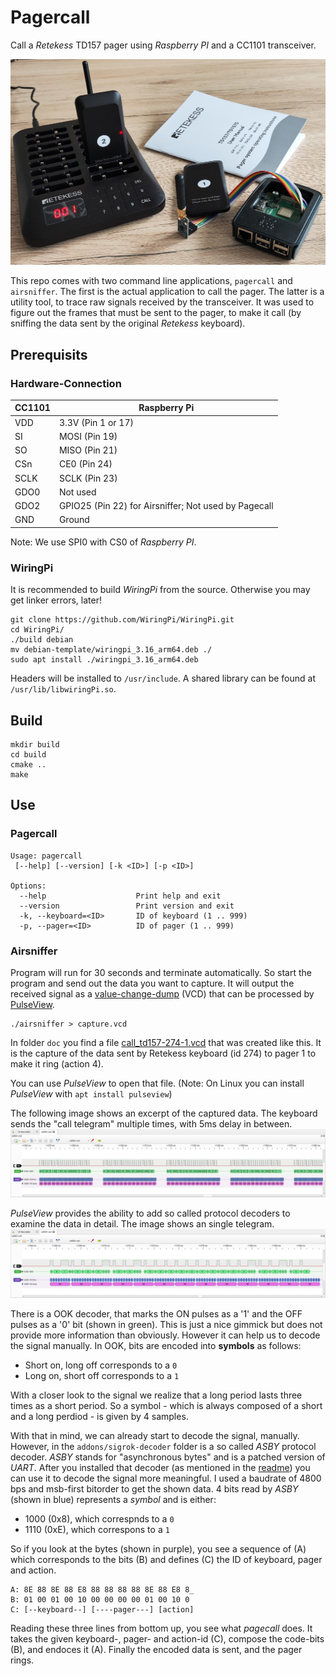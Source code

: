 # Pagercall

Call a *Retekess* TD157 pager using *Raspberry PI* and a CC1101 transceiver.

![setup.jpg](doc/setup.jpg "Use a Raspberry PI and a CC1101 to call a Retekess TD157 pager")

This repo comes with two command line applications, `pagercall` and `airsniffer`.
The first is the actual application to call the pager.
The latter is a utility tool, to trace raw signals received by the transceiver.
It was used to figure out the frames that must be sent to the pager, to make it call 
(by sniffing the data sent by the original *Retekess* keyboard).

## Prerequisits

### Hardware-Connection


|CC1101 |Raspberry Pi        |
|-------|--------------------|
|VDD    | 3.3V (Pin 1 or 17) |
|SI     | MOSI (Pin 19)      |
|SO     | MISO (Pin 21)      |
|CSn    | CE0 (Pin 24)       |
|SCLK   | SCLK (Pin 23)      |
|GDO0   | Not used           |
|GDO2   | GPIO25 (Pin 22) for Airsniffer; Not used by Pagecall |
|GND    | Ground             |

Note: We use SPI0 with CS0 of *Raspberry PI*.


### WiringPi

It is recommended to build *WiringPi* from the source.
Otherwise you may get linker errors, later!

```
git clone https://github.com/WiringPi/WiringPi.git
cd WiringPi/
./build debian
mv debian-template/wiringpi_3.16_arm64.deb ./
sudo apt install ./wiringpi_3.16_arm64.deb
```

Headers will be installed to `/usr/include`.
A shared library can be found at `/usr/lib/libwiringPi.so`.


## Build

```
mkdir build
cd build
cmake ..
make
```


## Use

### Pagercall

```
Usage: pagercall
 [--help] [--version] [-k <ID>] [-p <ID>]

Options:
  --help                    Print help and exit
  --version                 Print version and exit
  -k, --keyboard=<ID>       ID of keyboard (1 .. 999)
  -p, --pager=<ID>          ID of pager (1 .. 999)
```


### Airsniffer

Program will run for 30 seconds and terminate automatically.
So start the program and send out the data you want to capture.
It will output the received signal as a  [value-change-dump](https://en.wikipedia.org/wiki/Value_change_dump) (VCD) 
that can be processed by [PulseView](https://sigrok.org/wiki/PulseView).

```
./airsniffer > capture.vcd
```

In folder `doc` you find a file [call_td157-274-1.vcd](doc/call_td157-274-1.vcd) that was created like this.
It is the capture of the data sent by Retekess keyboard (id 274) to pager 1 to make it ring (action 4).

You can use *PulseView* to open that file.
(Note: On Linux you can install *PulseView* with `apt install pulseview`)

The following image shows an excerpt of the captured data.
The keyboard sends the "call telegram" multiple times, with 5ms delay in between.
![call_td157-274-1_overview.png](doc/call_td157-274-1_overview.png "Capture of keyboard 274, calling pager 1")

*PulseView* provides the ability to add so called protocol decoders to examine the data in detail.
The image shows an single telegram.
![call_td157-274-1.png](doc/call_td157-274-1.png "Capture of keyboard 274, calling pager 1")

There is a OOK decoder, that marks the ON pulses as a '1' and the OFF pulses as a '0' bit (shown in green).
This is just a nice gimmick but does not provide more information than obviously.
However it can help us to decode the signal manually.
In OOK, bits are encoded into **symbols** as follows: 

- Short on, long off corresponds to a `0`
- Long on, short off corresponds to a `1`

With a closer look to the signal we realize that a long period lasts three times as a short period.
So a symbol - which is always composed of a short and a long perdiod - is given by 4 samples.

With that in mind, we can already start to decode the signal, manually.
However, in the `addons/sigrok-decoder` folder is a so called *ASBY* protocol decoder. *ASBY* stands for "asynchronous bytes" and is a patched version of *UART*.
After you installed that decoder (as mentioned in the [readme](addons/sigrok-decoder/README.md)) you can use it to decode
the signal more meaningful. I used a baudrate of 4800 bps and msb-first bitorder to get the shown data.
4 bits read by *ASBY* (shown in blue) represents a *symbol* and is either:

- 1000 (0x8), which correspnds to a `0`
- 1110 (0xE), which correspons to a `1`

So if you look at the bytes (shown in purple), you see a sequence of (A) which corresponds to the bits (B) and defines (C) the ID of keyboard, pager and action.

```
A: 8E 88 8E 88 E8 88 88 88 88 8E 88 E8 8_
B: 01 00 01 00 10 00 00 00 00 01 00 10 0
C: [--keyboard--] [----pager---] [action]
```

Reading these three lines from bottom up, you see what *pagecall* does. 
It takes the given keyboard-, pager- and action-id (C),
compose the code-bits (B), and endoces it (A).
Finally the encoded data is sent, and the pager rings.
